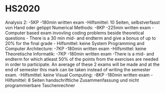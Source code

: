# HS2020

Analysis 2:
	-5KP
	-180min written exam
	-Hilfsmittel: 10 Seiten, selbstverfasst von Hand oder getippt
Numerical Methods:
	-8KP
	-225min written exam
	- Computer based exam invovling coding problems beside theoretical questions
	- There is a 30 min mid- and endterm and give a bonus of up to 20% for the final grade
	- Hilfsmittel: keine
System Programming and Computer Architecture:
	-7KP
	-180min written exam
	-Hilfsmittel: keine
Theoretische Informatik:
	-7KP
	-180min written exam
	-There is a mid- and endterm for which atleast 50% of the points from the exercises are needed in order to participate. An average of these
	 2 exams will be made and at the end of semester this mark can be taken instead of writing the semester exam.
	-Hilfsmittel: keine
Visual Computing:
	-8KP
	-180min written exam
	-Hilfsmittel: 8 Seiten handschriftliche Zusammenfassung und nicht programmierbare Taschenrechner